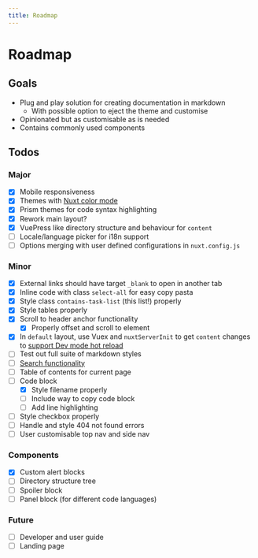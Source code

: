 ```yaml
---
title: Roadmap
---
```


# Roadmap

## Goals

- Plug and play solution for creating documentation in markdown
  - With possible option to eject the theme and customise
- Opinionated but as customisable as is needed
- Contains commonly used components

## Todos

### Major

- [x] Mobile responsiveness
- [x] Themes with [Nuxt color mode](https://nuxtjs.org/blog/going-dark-with-nuxtjs-color-mode/)
- [x] Prism themes for code syntax highlighting
- [x] Rework main layout?
- [x] VuePress like directory structure and behaviour for `content`
- [ ] Locale/language picker for i18n support
- [ ] Options merging with user defined configurations in `nuxt.config.js`

### Minor

- [x] External links should have target `_blank` to open in another tab
- [x] Inline code with class `select-all` for easy copy pasta
- [x] Style class `contains-task-list` (this list!) properly
- [x] Style tables properly
- [x] Scroll to header anchor functionality
  - [x] Properly offset and scroll to element
- [x] In `default` layout, use Vuex and `nuxtServerInit` to get `content` changes to [support Dev mode hot reload](https://content.nuxtjs.org/advanced#handling-hot-reload)
- [ ] Test out full suite of markdown styles
- [ ] [Search functionality](https://content.nuxtjs.org/examples#search)
- [ ] Table of contents for current page
- [ ] Code block
  - [x] Style filename properly
  - [ ] Include way to copy code block
  - [ ] Add line highlighting
- [ ] Style checkbox properly
- [ ] Handle and style 404 not found errors
- [ ] User customisable top nav and side nav

### Components

- [x] Custom alert blocks
- [ ] Directory structure tree
- [ ] Spoiler block
- [ ] Panel block (for different code languages)

### Future

- [ ] Developer and user guide
- [ ] Landing page
